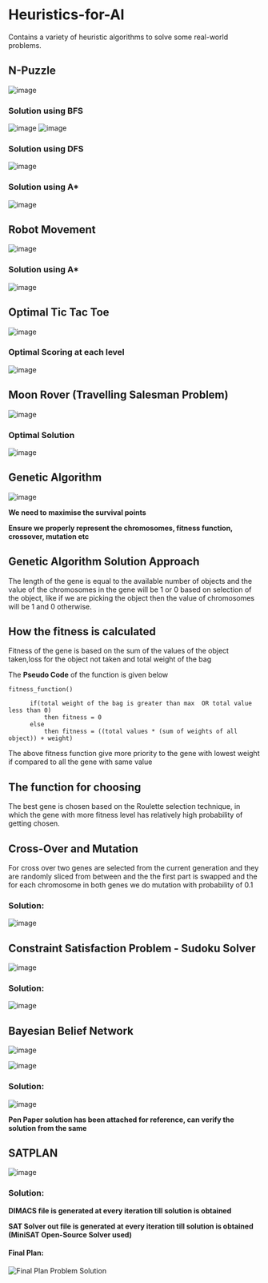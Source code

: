 # Heuristics-for-AI
Contains a variety of heuristic algorithms to solve some real-world problems.

## N-Puzzle

![image](https://user-images.githubusercontent.com/63910248/168763166-29a5b5db-172b-4031-a1c3-8bab69edf08a.png)

### Solution using BFS

![image](https://user-images.githubusercontent.com/63910248/168763617-c422d095-abb9-44e7-ab15-2029c431d3bd.png)
![image](https://user-images.githubusercontent.com/63910248/168763691-3b0d78d0-b913-4c54-93be-d1d32db9e967.png)

### Solution using DFS

![image](https://user-images.githubusercontent.com/63910248/168765541-b4e2158e-6820-450c-ac39-ee23bc0f550b.png)

### Solution using A*

![image](https://user-images.githubusercontent.com/63910248/168765847-0b9adbdb-d2b8-432a-b3f1-769f214c0665.png)

## Robot Movement

![image](https://user-images.githubusercontent.com/63910248/168768567-db97fbc2-1cb8-44a8-bc71-b3e32a78045a.png)

### Solution using A*

![image](https://user-images.githubusercontent.com/63910248/168769138-e797bd05-d489-4d56-a993-aadef7c18fde.png)

## Optimal Tic Tac Toe

![image](https://user-images.githubusercontent.com/63910248/168779114-a20dfa29-e2f3-4479-ad54-76e775ca6e92.png)

### Optimal Scoring at each level

![image](https://user-images.githubusercontent.com/63910248/168779270-5e3ac8ae-eadb-4959-9d45-89d2a304d082.png)

## Moon Rover (Travelling Salesman Problem)

![image](https://user-images.githubusercontent.com/63910248/168780682-2be36098-3da2-4b4f-bb73-2587aec57eb0.png)

### Optimal Solution

![image](https://user-images.githubusercontent.com/63910248/168780927-6ad24490-3072-479b-b07b-d5c93cdd9258.png)

## Genetic Algorithm

![image](https://user-images.githubusercontent.com/63910248/168784837-957b94ad-b862-4d69-93c4-cf675c9fdecc.png)

**We need to maximise the survival points**

**Ensure we properly represent the chromosomes, fitness function, crossover, mutation etc**

## Genetic Algorithm Solution Approach

The length of the gene is equal to the available number of objects and the value of the chromosomes in the gene will be 1 or 0 based on selection of the object, like if we are picking the object then the value of chromosomes will be 1 and 0 otherwise.

## How the fitness is calculated

Fitness of the gene is based on the sum of the values of the object taken,loss for the object not taken and total weight of the bag

The **Pseudo Code** of the function is given below
```
fitness_function()

	  if(total weight of the bag is greater than max  OR total value less than 0)
	      then fitness = 0
	  else
	      then fitness = ((total values * (sum of weights of all object)) + weight)
```
The above fitness function give more priority to the gene with lowest weight if compared to all the gene with same value

## The function for choosing

The best gene is chosen based on the Roulette selection technique, in which the gene with more fitness level has relatively high probability of getting chosen.

## Cross-Over and Mutation

For cross over two genes are selected from the current generation and they are randomly sliced from between and the the first part is swapped and the for each chromosome in both genes we do mutation with probability of 0.1

### Solution:

![image](https://user-images.githubusercontent.com/63910248/168785958-eaa8eb6b-f9cc-4755-8b86-04c17f6639ab.png)

## Constraint Satisfaction Problem - Sudoku Solver

![image](https://user-images.githubusercontent.com/63910248/168803357-a6e226ec-9b6c-4c6b-8b11-e63492caa67e.png)

### Solution:

![image](https://user-images.githubusercontent.com/63910248/168803465-06814d3b-ff74-435d-b0d6-ef1b311efeea.png)

## Bayesian Belief Network

![image](https://user-images.githubusercontent.com/63910248/168805640-a13c2f9d-6707-4a0f-9292-fca9247b8255.png)

![image](https://user-images.githubusercontent.com/63910248/168805958-9b4384b9-63be-49f6-8b12-7086b4559fbe.png)

### Solution:

![image](https://user-images.githubusercontent.com/63910248/168806073-3ce7af07-a541-4d78-ad75-e19d5fc4817d.png)

**Pen Paper solution has been attached for reference, can verify the solution from the same**

## SATPLAN

![image](https://user-images.githubusercontent.com/63910248/168809353-99aff970-f45c-4e2f-8bbb-8c7c36080968.png)

### Solution:

**DIMACS file is generated at every iteration till solution is obtained**

**SAT Solver out file is generated at every iteration till solution is obtained (MiniSAT Open-Source Solver used)**

#### Final Plan:

![Final Plan Problem Solution](https://user-images.githubusercontent.com/63910248/168809552-c4a31b41-e3d0-43a8-b7f0-98116ef889eb.PNG)


